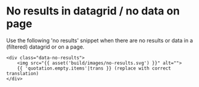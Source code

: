 # No results in datagrid / no data on page

Use the following 'no results' snippet when there are no results or data in a (filtered) datagrid or on a page.

```
<div class="data-no-results">
    <img src="{{ asset('build/images/no-results.svg') }}" alt="">
    {{ 'quotation.empty.items'|trans }} (replace with correct translation)
</div>
```
